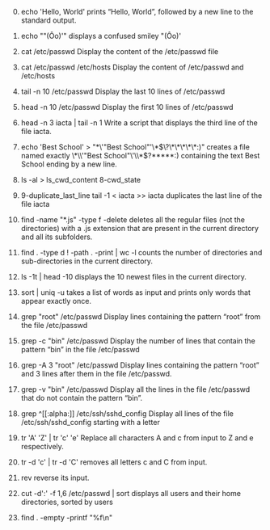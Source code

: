 0. echo 'Hello, World'
prints “Hello, World”, followed by a new line to the standard output.

1. echo "\"(Ôo)'" 
displays a confused smiley "(Ôo)'

2. cat /etc/passwd 
Display the content of the /etc/passwd file

3. cat /etc/passwd /etc/hosts
Display the content of /etc/passwd and /etc/hosts

4. tail -n 10 /etc/passwd
Display the last 10 lines of /etc/passwd

5. head -n 10 /etc/passwd
Display the first 10 lines of /etc/passwd

6. head -n 3 iacta | tail -n 1
Write a script that displays the third line of the file iacta.

7. echo 'Best School' > "\*\\\'\"Best School\"\'\\\*$\?\*\*\*\*\*:)"
creates a file named exactly \*\\'"Best School"\'\\*$\?\*\*\*\*\*:) containing the text Best School ending by a new line.

8. ls -al > ls_cwd_content
8-cwd_state

9. 9-duplicate_last_line
tail -1 < iacta >> iacta
duplicates the last line of the file iacta

10. find -name "*.js" -type f -delete
deletes all the regular files (not the directories) with a .js extension that are present in the current directory and all its subfolders.

11. find . -type d ! -path . -print | wc -l
counts the number of directories and sub-directories in the current directory.

12. ls -1t | head -10
displays the 10 newest files in the current directory.

13. sort | uniq -u
takes a list of words as input and prints only words that appear exactly once.

14. grep "root" /etc/passwd
Display lines containing the pattern “root” from the file /etc/passwd

15. grep -c "bin" /etc/passwd
Display the number of lines that contain the pattern “bin” in the file /etc/passwd

16. grep -A 3 "root" /etc/passwd
Display lines containing the pattern “root” and 3 lines after them in the file /etc/passwd.

17. grep -v "bin" /etc/passwd
Display all the lines in the file /etc/passwd that do not contain the pattern “bin”.

18. grep ^[[:alpha:]] /etc/ssh/sshd_config
Display all lines of the file /etc/ssh/sshd_config starting with a letter

19. tr 'A' 'Z' | tr 'c' 'e'
Replace all characters A and c from input to Z and e respectively.

20. tr -d 'c' | tr -d 'C'
removes all letters c and C from input.

21. rev
reverse its input.

22. cut -d':' -f 1,6 /etc/passwd | sort
displays all users and their home directories, sorted by users


23. find . -empty -printf "%f\n"
